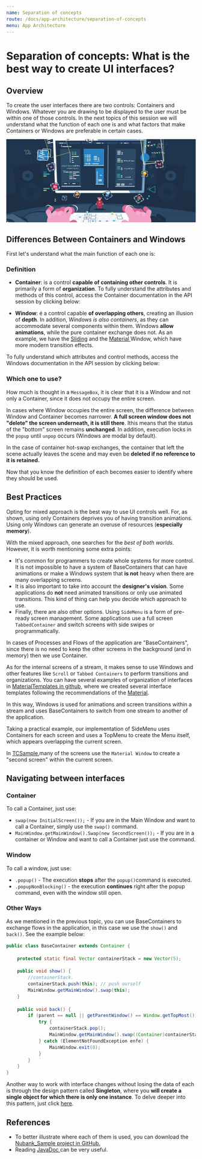 ```yaml
---
name: Separation of concepts
route: /docs/app-architecture/separation-of-concepts
menu: App Architecture
---
```


# Separation of concepts: What is the best way to create UI interfaces?

## Overview

To create the user interfaces there are two controls: Containers and Windows. Whatever you are drawing to be displayed to the user must be within one of those controls. In the next topics of this session we will understand what the function of each one is and what factors that make Containers or Windows are preferable in certain cases.

![ui](../../.gitbook/assets/ui.jpg)

## Differences Between Containers and Windows

First let's understand what the main function of each one is:

### Definition

- **Container**: is a control **capable of containing other controls**. It is primarily a form of **organization**. To fully understand the attributes and methods of this control, access the Container documentation in the API session by clicking below:

<!-- {% page-ref page="../../apis/control/container.md" %} -->

- **Window**: é a control capable **of overlapping others**, creating an illusion of **depth**. In addition, _Windows is also containers_, as they can accommodate several components within them. Windows **allow animations**, while the pure container exchange does not. As an example, we have the [Sliding](https://totalcross.gitbook.io/playbook/components/sliding-window) and the [Material ](https://totalcross.gitbook.io/playbook/components/material-window)Window, which have more modern transition effects.

To fully understand which attributes and control methods, access the Windows documentation in the API session by clicking below:

<!-- {% page-ref page="../../apis/control/window.md" %} -->

### Which one to use?

How much is thought in a `MessageBox`, it is clear that it is a Window and not only a Container, since it does not occupy the entire screen.

In cases where Window occupies the entire screen, the difference between Window and Container becomes narrower. **A full screen window does not "delete" the screen underneath, it is still there**. Ithis means that the status of the "bottom" screen remains **unchanged**. In addition, execution locks in the `popup` until `unpop` occurs \(Windows are modal by default\).

In the case of container hot-swap exchanges, the container that left the scene actually leaves the scene and may even be **deleted if no reference to it is retained.**

Now that you know the definition of each becomes easier to identify where they should be used.

## Best Practices

Opting for mixed approach is the best way to use UI controls well. For, as shown, using only Containers deprives you of having transition animations. Using only Windows can generate an overuse of resources \(**especially memory**\).

With the mixed approach, one searches for the _best of both worlds_. However, it is worth mentioning some extra points:

- It's common for programmers to create whole systems for more control. It is not impossible to have a system of BaseContainers that can have animations or make a Windows system that **is not** heavy when there are many overlapping screens.
- It is also important to take into account the **designer's vision**. Some applications do **not** need animated transitions or only use animated transitions. This kind of thing can help you decide which approach to use.
- Finally, there are also other options. Using `SideMenu` is a form of pre-ready screen management. Some applications use a full screen `TabbedContainer` and switch screens with side swipes or programmatically.

In cases of Processes and Flows of the application are "BaseContainers", since there is no need to keep the other screens in the background \(and in memory\) then we use Container.

As for the internal screens of a stream, it makes sense to use Windows and other features like `Scroll` or `Tabbed Containers` to perform transitions and organizations. You can have several examples of organization of interfaces in [MaterialTemplates in github,](https://github.com/TotalCross/MaterialTemplates) where we created several interface templates following the recommendations of the [Material](https://material.io/tools/color/).

In this way, Windows is used for animations and screen transitions within a stream and uses BaseContainers to switch from one stream to another of the application.

Taking a practical example, our implementation of SideMenu uses Containers for each screen and uses a TopMenu to create the Menu itself, which appears overlapping the current screen.

In [TCSample](https://github.com/TotalCross/TCSample),many of the screens use the `Material Window` to create a "second screen" within the current screen.

## Navigating between interfaces

### Container

To call a Container, just use:

- `swap(new InitialScreen());` - If you are in the Main Window and want to call a Container, simply use the `swap()` command.
- `MainWindow.getMainWindow().Swap(new SecondScreen());` - If you are in a container or Window and want to call a Container just use the command.

### Window

To call a window, just use:

- `.popup()` - The execution **stops** after the `popup()`command is executed.
- `.popupNonBlocking()` - the execution **continues** right after the popup command, even with the window still open.

### Other Ways

As we mentioned in the previous topic, you can use BaseContainers to exchange flows in the application, in this case we use the `show()` and `back()`. See the example below:

<!-- {% code title="BaseContainer\_Sample" %} -->

```java
public class BaseContainer extends Container {

    protected static final Vector containerStack = new Vector(5);

    public void show() {
    	//containerStack.
        containerStack.push(this); // push ourself
        MainWindow.getMainWindow().swap(this);
    }

    public void back() {
        if (parent == null || getParentWindow() == Window.getTopMost()) {
            try {
                containerStack.pop();
                MainWindow.getMainWindow().swap((Container)containerStack.peek());
            } catch (ElementNotFoundException enfe) {
                MainWindow.exit(0);
            }
        }
    }
}

```

<!-- {% endcode %} -->

Another way to work with interface changes without losing the data of each is through the design pattern called **Singleton**, where you **will create a single object for which there is only one instance**. To delve deeper into this pattern, just click [here](https://www.devmedia.com.br/padrao-de-projeto-singleton-em-java/26392).

## References

- To better illustrate where each of them is used, you can download the [Nubank_Sample project in GitHub.](https://github.com/totalcross/Nubank_Sample)
- Reading [JavaDoc ](https://rs.totalcross.com/doc/)can be very useful.
